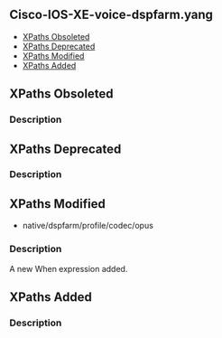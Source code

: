 ## Cisco-IOS-XE-voice-dspfarm.yang


- [XPaths Obsoleted](#xpaths-obsoleted)
- [XPaths Deprecated](#xpaths-deprecated)
- [XPaths Modified](#xpaths-modified)
- [XPaths Added](#xpaths-added)

## XPaths Obsoleted

### Description

## XPaths Deprecated

### Description

## XPaths Modified

- native/dspfarm/profile/codec/opus

### Description

A new When expression added.

## XPaths Added

### Description
